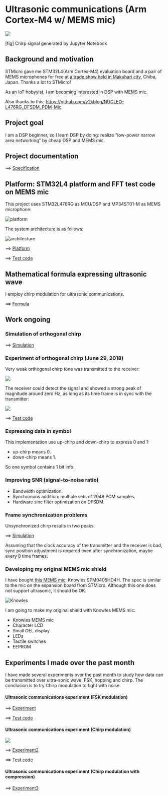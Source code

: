 # Ultrasonic communications (Arm Cortex-M4 w/ MEMS mic)

![](./doc/orthogonal_upchirp.jpg)

[fig] Chirp signal generated by Jupyter Notebook

## Background and motivation

STMicro gave me STM32L4(Arm Cortex-M4) evaluation board and a pair of MEMS microphones for free at [a trade show held in Makuhari city](https://www.st.com/content/st_com/en/about/events/events.html/techno-frontier-2018.html), Chiba, Japan. Thanks a lot to STMicro!

As an IoT hobyyist, I am becoming interested in DSP with MEMS mic.

Also thanks to this: https://github.com/y2kblog/NUCLEO-L476RG_DFSDM_PDM-Mic.

## Project goal

I am a DSP beginner, so I learn DSP by doing: realize "low-power narrow area networking" by cheap DSP and MEMS mic.

## Project documentation

==> [Specification](https://docs.google.com/presentation/d/e/2PACX-1vSd3PQnKqmKbjcGNyNh_gygd175jgfzZYH5iwcEPqmmgiy7k3yYzqqHzfs7u-95jm_9hHgc0ugAvv2U/pub?start=false&loop=false&delayms=3000)

## Platform: STM32L4 platform and FFT test code on MEMS mic

This project uses STM32L476RG as MCU/DSP and MP34ST01-M as MEMS microphone:

![platform](./doc/MEMSMIC_expansion_board.jpg)

The system architecture is as follows:

![architecture](https://docs.google.com/drawings/d/e/2PACX-1vR1KKp2QeL_SmrnUsTl5zcwddQToPJmnSBHFnxiw78y3_3mjA7EzNl2iNcUA5aOW_jRAQapTNji-eJ7/pub?w=2268&h=567)

==> [Platform](PLATFORM.md)

==> [Test code](./experiments/basic)

## Mathematical formula expressing ultrasonic wave

I employ chirp modulation for ultrasonic communications.

==> [Formula](./misc/Formula.ipynb)

## Work ongoing

### Simulation of orthogonal chirp

==> [Simulation](./simulation/OrthogonalChirp.ipynb)

### Experiment of orthogonal chirp (June 29, 2018)

Very weak orthogonal chirp tone was transmitted to the receiver:

![](./doc/experiment.jpg)

The receiver could detect the signal and showed a strong peak of magnitude around zero Hz, as long as its time frame is in sync with the transmitter:

![](./doc/Experiment_orthogonal_upchirp_upchirp.jpg)

==> [Test code](./synchronization)

### Expressing data in symbol

This implementation use up-chirp and down-chirp to express 0 and 1:

- up-chirp means 0.
- down-chirp means 1.

So one symbol contains 1 bit info.

### Improving SNR (signal-to-noise ratio)

- Bandwidth optimization.
- Synchronous addition: multiple sets of 2048 PCM samples.
- Hardware sinc filter optimization on DFSDM.

### Frame synchronization problems

Unsynchronized chirp results in two peaks.

==> [Simulation](./simulation/ChirpSynchronization.ipynb)

Assuming that the clock accuracy of the transmitter and the receiver is bad, sync position adjustment is required even after synchronization, maybe every 8 time frames.

### Developing my original MEMS mic shield

I have bought [this MEMS mic](http://akizukidenshi.com/catalog/g/gM-05577/): Knowles SPM0405HD4H. The spec is similar to the mic on the expansion board from STMicro. Although this one does not support ultrasonic, it should be OK.

![Knowles](./doc/Knowles.jpg)

I am going to make my original shield with Knowles MEMS mic:

- Knowles MEMS mic
- Character LCD
- Small OEL display
- LEDs
- Tactile switches
- EEPROM

## Experiments I made over the past month

I have made several experiments over the past month to study how data can be transmitted over ultra-sonic wave: FSK, hopping and chirp. The conclusion is to try Chirp modulation to fight with noise.

#### Ultrasonic communications experiment (FSK modulation)

==> [Experiment](./experiments/EXPERIMENT.md)

==> [Test code](./experiments/ultracom)

#### Ultrasonic communications experiment (Chirp modulation)

![](./doc/Simulation_upchirp_upchirp.jpg)

==> [Experiment2](./experiments/EXPERIMENT2.md)

==> [Test code](./experiments/chirp)

#### Ultrasonic communications experiment (Chirp modulation with compression)

==> [Experiment3](./experiments/EXPERIMENT3.md)
